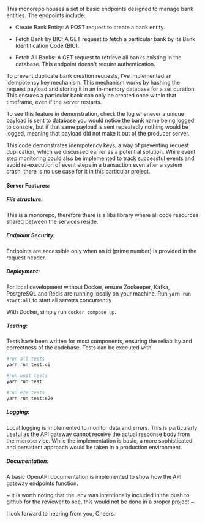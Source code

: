 
  <!--[![Backers on Open Collective](https://opencollective.com/nest/backers/badge.svg)](https://opencollective.com/nest#backer)
  [![Sponsors on Open Collective](https://opencollective.com/nest/sponsors/badge.svg)](https://opencollective.com/nest#sponsor)-->


This monorepo houses a set of basic endpoints designed to manage bank entities. The endpoints include:

- Create Bank Entity: A POST request to create a bank entity.

- Fetch Bank by BIC: A GET request to fetch a particular bank by its Bank Identification Code (BIC).

- Fetch All Banks: A GET request to retrieve all banks existing in the database. This endpoint doesn't require authentication.

To prevent duplicate bank creation requests, I've implemented an idempotency key mechanism. This mechanism works by hashing the request payload and storing it in an in-memory database for a set duration. This ensures a particular bank can only be created once within that timeframe, even if the server restarts.

To see this feature in demonstration, check the log whenever a unique payload is sent to database you would notice the bank name being logged to console, but if that same payload is sent repeatedly nothing would be logged, meaning that payload did not make it out of the producer server.

This code demonstrates idempotency keys, a way of preventing request duplication, which we discussed earlier as a potential solution. While event step monitoring could also be implemented to track successful events and avoid re-execution of event steps in a transaction even after a system crash, there is no use case for it in this particular project.

#### Server Features:

##### File structure:
This is a monorepo, therefore there is a libs library where all code resources shared between the services reside.

##### Endpoint Security:
 Endpoints are accessible only when an id (prime number) is provided in the request header.

##### Deployment:
For local development without Docker, ensure Zookeeper, Kafka, PostgreSQL and Redis are running locally on your machine. 
Run ```yarn run start:all``` to start all servers concurrently

With Docker, simply run ```docker compose up```. 

##### Testing: 
Tests have been written for most components, ensuring the reliability and correctness of the codebase. Tests can be executed with 

```bash
#run all tests
yarn run test:ci

#run unit tests
yarn run test

#run e2e tests
yarn run test:e2e
```

##### Logging: 
Local logging is implemented to monitor data and errors. This is particularly useful as the API gateway cannot receive the actual response body from the microservice.
While the implementation is basic, a more sophisticated and persistent approach would be taken in a production environment.

##### Documentation:
A basic OpenAPI documentation is implemented to show how the API gateway endpoints function.


~
it is worth noting that the .env was intentionally included in the push to github for the reviewer to see, this would not be done in a proper project
~ 


I look forward to hearing from you,
Cheers.